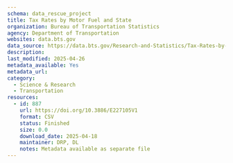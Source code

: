 ```yaml
---
schema: data_rescue_project 
title: Tax Rates by Motor Fuel and State
organization: Bureau of Transportation Statistics
agency: Department of Transportation
websites: data.bts.gov
data_source: https://data.bts.gov/Research-and-Statistics/Tax-Rates-by-Motor-Fuel-and-State/e5cn-ri8q/about_data
description: 
last_modified: 2025-04-26
metadata_available: Yes
metadata_url: 
category:
  - Science & Research 
  - Transportation 
resources:
  - id: 887
    url: https://doi.org/10.3886/E227105V1
    format: CSV
    status: Finished
    size: 0.0
    download_date: 2025-04-18
    maintainer: DRP, DL
    notes: Metadata available as separate file
---
```

